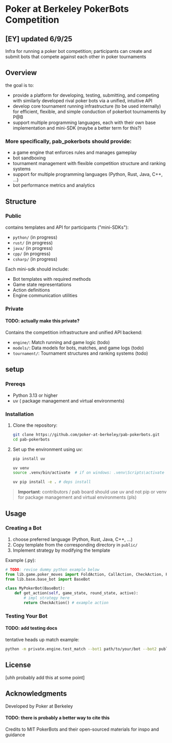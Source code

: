 # Poker at Berkeley PokerBots Competition
## [EY] updated 6/9/25

Infra for running a poker bot competition;
participants can create and submit bots that compete against each other in poker tournaments

## Overview

the goal is to:
- provide a platform for developing, testing, submitting, and competing with similarly developed rival poker bots via a unified, intuitive API
- develop core tournament running infrastructure (to be used internally) for efficient, flexible, and simple conduction of pokerbot tournaments by P@B 
- support multiple programming languages, each with their own base implementation and mini-SDK (maybe a better term for this?)
 
### More specifically, pab_pokerbots should provide:
- a game engine that enforces rules and manages gameplay
- bot sandboxing
- tournament management with flexible competition structure and ranking systems
- support for multiple programming languages (Python, Rust, Java, C++, ...)
- bot performance metrics and analytics

## Structure

### Public

contains templates and API for participants ("mini-SDKs"):

- `python/` (in progress)
- `rust/` (in progress)
- `java/` (in progress)
- `cpp/` (in progress)
- `csharp/` (in progress)

Each mini-sdk should include:
- Bot templates with required methods
- Game state representations
- Action definitions
- Engine communication utilities

### Private

#### TODO: actually make this private?

Contains the competition infrastructure and unified API backend:

- `engine/`: Match running and game logic (todo)
- `models/`: Data models for bots, matches, and game logs (todo)
- `tournament/`: Tournament structures and ranking systems (todo)

## setup

### Prereqs

- Python 3.13 or higher
- uv ( package management and virtual environments)

### Installation

1. Clone the repository:
   ```bash
   git clone https://github.com/poker-at-berkeley/pab-pokerbots.git
   cd pab-pokerbots
   ```

2. Set up the environment using uv:
   ```bash
   pip install uv
   
   uv venv
   source .venv/bin/activate  # if on windows: .venv\Scripts\activate
   
   uv pip install -e . # deps install
   ```

> **Important**: contributors / pab board should use uv and not pip or venv for package management and virtual environments (pls)

## Usage

### Creating a Bot

1. choose preferred language (Python, Rust, Java, C++, ...)
2. Copy template from the corresponding directory in `public/`
3. Implement strategy by modifying the template

Example (.py):
```python
# TODO: revise dummy python example below
from lib.game.poker_moves import FoldAction, CallAction, CheckAction, RaiseAction
from lib.base.base_bot import BaseBot

class MyPokerBot(BaseBot):
    def get_action(self, game_state, round_state, active):
        # impl strategy here
        return CheckAction() # example action
```

### Testing Your Bot

####  TODO: add testing docs

tentative heads up match example:

```bash
python -m private.engine.test_match --bot1 path/to/your/bot --bot2 public/python/bot_main.py
```

## License

[uhh probably add this at some point]

## Acknowledgments

Developed by Poker at Berkeley

#### TODO: there is probably a better way to cite this
Credits to MIT PokerBots and their open-sourced materials for inspo and guidance
